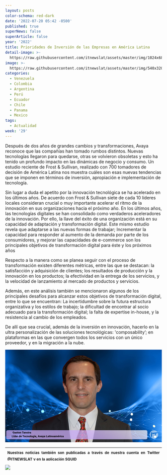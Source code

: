 ```yaml
---
layout: posts
color-schema: red-dark
date: '2022-07-20 05:42 -0500'
published: true
superNews: false
superArticle: false
year: '2022'
title: Prioridades de Inversión de las Empresas en América Latina
detail-image: >-
  https://raw.githubusercontent.com/itnewslat/assets/master/img/1024x680/Gaston-Tanoira-g.jpg
image: >-
  https://raw.githubusercontent.com/itnewslat/assets/master/img/540x320/Gaston-Tanoira-p.jpg
categories:
  - Venezuela
  - Colombia
  - Argentina
  - Perú
  - Ecuador
  - Chile
  - Panama
  - Mexico
tags:
  - Actualidad
week: '29'
---
```

Después de dos años de grandes cambios y transformaciones, Avaya reconoce que las compañías han tomado rumbos distintos. Nuevas tecnologías llegaron para quedarse, otras se volvieron obsoletas y esto ha tenido un profundo impacto en las dinámicas de negocio y consumo. Un estudio reciente de Frost & Sullivan, realizado con 700 tomadores de decisión de América Latina nos muestra cuáles son esas nuevas tendencias que se imponen en términos de inversión, apropiación e implementación de tecnología.
 
Sin lugar a duda el apetito por la innovación tecnológica se ha acelerado en los últimos años. De acuerdo con Frost & Sullivan siete de cada 10 líderes locales consideran crucial o muy importante acelerar el ritmo de la innovación en sus organizaciones hacia el próximo año. En los últimos años, las tecnologías digitales se han consolidado como verdaderos aceleradores de la innovación. Por ello, la llave del éxito de una organización está en su capacidad de adaptación y transformación digital.  Este mismo estudio revela que adaptarse a las nuevas formas de trabajar; Incrementar la capacidad para responder al aumento de la demanda por parte de los consumidores, y mejorar las capacidades de e-commerce son los principales objetivos de transformación digital para éste y los próximos años
 
Respecto a la manera como se planea seguir con el proceso de transformación existen diferentes métricas, entre las que se destacan: la satisfacción y adquisición de clientes; los resultados de producción y la innovación en los productos; la efectividad en la entrega de los servicios, y la velocidad de lanzamiento al mercado de productos y servicios. 
 
Además, en este análisis también se mencionaron algunos de los principales desafíos para alcanzar estos objetivos de transformación digital, entre lo que se encuentran: La incertidumbre sobre la futura estructura organizativa y los estilos de trabajo; la dificultad de encontrar al socio adecuado para la transformación digital; la falta de expertise in-house, y la resistencia al cambio de los empleados.
 
De allí que sea crucial, además de la inversión en innovación, hacerlo en la ultra personalización de las soluciones tecnológicas: 'composability’; en plataformas en las que convergen todos los servicios con un único proveedor, y en la migración a la nube.

![](https://raw.githubusercontent.com/itnewslat/assets/master/img/540x320/Gaston-Tanoira-p.jpg)

<table style="height: 42px;" width="569">
<tbody>
<tr>
<td style="text-align: justify;"><sub><strong>Nuestras noticias también son publicadas a través de nuestra cuenta en Twitter <a href="https://twitter.com/itnewslat?lang=es">@ITNEWSLAT</a> y en la aplicación <a href="https://squidapp.co/en/">SQUID</a></strong></sub></td>
</tr>
</tbody>
</table>

<img src="https://tracker.metricool.com/c3po.jpg?hash=56f88a41e39ab42c063cc51676587a04"/>